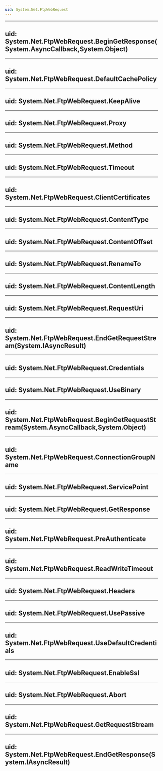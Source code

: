 ```yaml
---
uid: System.Net.FtpWebRequest
---
```


---
uid: System.Net.FtpWebRequest.BeginGetResponse(System.AsyncCallback,System.Object)
---

---
uid: System.Net.FtpWebRequest.DefaultCachePolicy
---

---
uid: System.Net.FtpWebRequest.KeepAlive
---

---
uid: System.Net.FtpWebRequest.Proxy
---

---
uid: System.Net.FtpWebRequest.Method
---

---
uid: System.Net.FtpWebRequest.Timeout
---

---
uid: System.Net.FtpWebRequest.ClientCertificates
---

---
uid: System.Net.FtpWebRequest.ContentType
---

---
uid: System.Net.FtpWebRequest.ContentOffset
---

---
uid: System.Net.FtpWebRequest.RenameTo
---

---
uid: System.Net.FtpWebRequest.ContentLength
---

---
uid: System.Net.FtpWebRequest.RequestUri
---

---
uid: System.Net.FtpWebRequest.EndGetRequestStream(System.IAsyncResult)
---

---
uid: System.Net.FtpWebRequest.Credentials
---

---
uid: System.Net.FtpWebRequest.UseBinary
---

---
uid: System.Net.FtpWebRequest.BeginGetRequestStream(System.AsyncCallback,System.Object)
---

---
uid: System.Net.FtpWebRequest.ConnectionGroupName
---

---
uid: System.Net.FtpWebRequest.ServicePoint
---

---
uid: System.Net.FtpWebRequest.GetResponse
---

---
uid: System.Net.FtpWebRequest.PreAuthenticate
---

---
uid: System.Net.FtpWebRequest.ReadWriteTimeout
---

---
uid: System.Net.FtpWebRequest.Headers
---

---
uid: System.Net.FtpWebRequest.UsePassive
---

---
uid: System.Net.FtpWebRequest.UseDefaultCredentials
---

---
uid: System.Net.FtpWebRequest.EnableSsl
---

---
uid: System.Net.FtpWebRequest.Abort
---

---
uid: System.Net.FtpWebRequest.GetRequestStream
---

---
uid: System.Net.FtpWebRequest.EndGetResponse(System.IAsyncResult)
---
